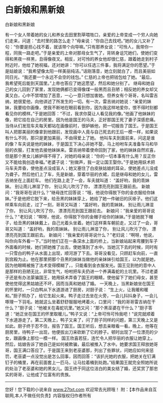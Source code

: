 # 白新娘和黑新娘

白新娘和黑新娘 

有一个女人带着她的女儿和养女去田里割草喂牲口，亲爱的上帝变成一个穷人向她们走来，问道：“去村里的路怎么走？”母亲说：“你自己去找吧。”她的女儿又补了句：“你要是担心找不着，就该带个向导嘛。”只有那养女说：“可怜人，我带你一程，同我一路走吧。”于是亲爱的上帝对那母女生气了，背转身诅咒她们，使她们变得和黑夜一样黑，丑得像夜叉。相反，对可怜的养女他却很仁慈，跟着她走到村子附近时，他给了她祝福，还对她讲：“你可以任选三件事，我将满足你的愿望。”于是姑娘说：“我希望像太阳一样美丽纯洁。”话刚落音，她立刻就白了，而且美丽如同日光。“我还要一个永远不会空的钱包。” 
仁慈的上帝也把钱包给了她。“最后，我希望死后能到天国里。”上帝也答应了她这愿望，然后和她分别了。 
继母和她自己的女儿回到了家里，发现她俩都已变得像煤一般黑而且丑陋；相反她的养女却又美又白，心中不禁增加了恶意，一心一意只想加害她。但养女有个哥哥，名叫雷吉纳，她很爱他，向他讲述了所发生的一切。有一次，雷吉纳对她说：“亲爱的妹妹，我要给你画像，使我不断地在眼前看到你，因为我这样地爱你，恨不得时刻都看见你的模样。”于是她回答：“不过，我求你莫让人看见我的像。”他画了他妹妹的像，把它挂在自己的房里。因为他是国王的马夫，正好那国王死了妻子深感悲痛。当侍从们发现车夫每天都站在画像前时，很妒嫉他，把一切报告了国王。于是国王叫人把那美丽的像拿到他跟前，发现画中人竟与自己死去的王后一模一样，如果说有什么不同，那只是更加美丽，不由得爱上了她。 
他叫车夫到面前来，问这是谁的像？车夫说是他的妹妹，于是国王下决心非她不娶，马上吩咐车夫准备车马和华丽的衣服，打发他去接他妹妹来。雷吉纳带着使命回到了家，他的妹妹自然欢喜，但是那个黑女儿嫉妒得不得了，对她的母亲说：“你的一切本事有什么用？反正你又不能给我创造幸福。”老婆子说：“别做声，我一定让国王娶你。”于是她用妖术把马车夫弄昏，使他差点没成盲人；她又塞住了白皮肤姑娘的耳朵，使她差点儿没成为聋子。然后他们上了车，先是新娘，穿着华丽的衣裙，后是继母和她的女儿，雷吉纳坐在上面赶车。 
他们在路上走了一会，车夫就叫道： 
“盖好哟，我的乖妹妹。 
别让雨儿淋湿了你， 
别让风儿吹污了你， 
漂漂亮亮到国王跟前去。 
新娘问：“我哥哥在说什么？”继母连忙回答说：“哦，他说你得脱下你的金衣服给你妹妹。”于是他把它脱下来，给丑黑的妹妹穿上，她给了她一件破旧的灰褂子。他们这样乘车向前走，过了一刻，哥哥又叫道： 
“盖好哟，我的乖妹妹。 
别让雨儿淋湿了你， 
别让风儿吹污了你， 
漂漂亮亮到国王跟前去。 
新娘问：“我亲爱的哥哥说什么？”老妇说：“啊呀，他说，你得脱下你的金帽子给你的妹妹。”于是她脱下帽子，给丑黑的妹妹戴上，自己光着头坐着。她们这样乘车朝前走，又过了一会，哥哥又叫道： 
“盖好哟，我的乖妹妹。 
别让雨儿淋湿了你， 
别让风儿吹污了你， 
漂漂亮亮到国王跟前去。 
新娘问：“我亲爱的哥哥说什么？”老妇说：“啊呀，他说，叫你向车外看一下。”当时他们正在一条深水上面的桥上，当新娘站起来弯腰到车子外面看的时候，她们把她推了出去，使她落到了水中。当她沉下去的时候，同时有一只雪白的鸭子从水面上出现，顺河游了下去。哥哥没看见，只顾赶车向前，一直到宫殿为止。他在那里把那个丑黑的妹妹当做他的亲妹妹引给国王，以为就是她，因为他眼睛被施了法术变得模糊了，，只能看到金衣服发光。国王见到他的意中人是那样的丑陋无比，非常生气，吩咐把车夫扔进一个养满毒蛇的土坑里。不过老婆子还是有办法蒙骗国王，她用妖术弄昏了国王的眼睛，使他留下了她们母女，甚至使他觉得这黑姑娘还不坏，因而当真和她结了婚。 
一天晚上，当黑新娘坐在国王的怀里时，一只白鸭从下水道游进了厨房，对厨子说： 
“生上火，让我暖和暖和。”厨子照办了，给它生起火来。鸭子走过去坐在火旁，一会儿抖抖身子，一会儿啄理一下羽毛。她就这么坐着舒舒服服地烤着火，口里问：“我的哥哥雷吉纳在干什么？”厨子说：“他被关在毒蛇坑里。”她又问：“那个黑巫婆在干什么？”厨子答道：“她正坐在国王的怀里取暖儿。”鸭子又说：“上帝可怜可怜我吧！”说完就顺着下水道游走了。第二天晚上，鸭子又来了，问了厨子同样的问题，第三天晚上又是如此。厨子终于忍不住，报告了国王。国王听后，想去亲眼看一看。晚上，他等在厨房里，待鸭子一出现，他便拔出刀来砍断了它的脖子。顿时出现了一位漂亮的少女，跟画像上那位一模一样。 
国王欣喜若狂，连忙令人把华丽的衣服让她穿上。然后，姑娘告诉了她自己是如何被欺骗，最后被推入了水中。她要求国王释放她哥哥，国王满口答应了。于是国王来到老巫婆那，列出了些罪状，问她应如何来惩罚，老巫婆一点没觉出是怎么回事，因而回答：“该扒光她的衣服，把她关在钉满钉子的桶里，再在前面套上一匹马，让马拉着桶到处跑。”结果国王就完全照她所说的处治了老巫婆和她的黑女儿。国王终于同这位洁白的美女结了婚，还奖赏了那忠实的哥哥，让他成了位富有的贵族。 

                  
--------------------
您好！您下载的小说来自 www.27txt.com 欢迎常去光顾哦！
附：【本作品来自互联网,本人不做任何负责】内容版权归作者所有